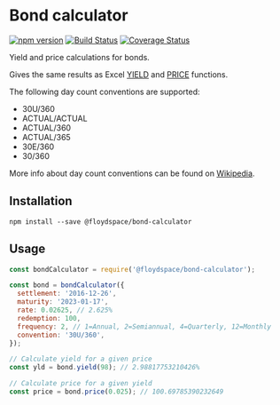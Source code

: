 # Bond calculator

[![npm version](https://badge.fury.io/js/%40floydspace%2Fbond-calculator.svg)](https://badge.fury.io/js/%40floydspace%2Fbond-calculator)
[![Build Status](https://travis-ci.org/floydspace/bond-calculator.svg?branch=master)](https://travis-ci.org/floydspace/bond-calculator)
[![Coverage Status](https://coveralls.io/repos/github/floydspace/bond-calculator/badge.svg?branch=master)](https://coveralls.io/github/floydspace/bond-calculator?branch=master)

Yield and price calculations for bonds.

Gives the same results as Excel [YIELD](https://support.office.com/en-US/article/YIELD-function-F5F5CA43-C4BD-434F-8BD2-ED3C9727A4FE) and [PRICE](https://support.office.com/en-us/article/PRICE-function-3ea9deac-8dfa-436f-a7c8-17ea02c21b0a) functions.

The following day count conventions are supported:
* 30U/360
* ACTUAL/ACTUAL
* ACTUAL/360
* ACTUAL/365
* 30E/360
* 30/360

More info about day count conventions can be found on [Wikipedia](https://en.wikipedia.org/wiki/Day_count_convention).

## Installation
```
npm install --save @floydspace/bond-calculator
```

## Usage
```javascript
const bondCalculator = require('@floydspace/bond-calculator');

const bond = bondCalculator({
  settlement: '2016-12-26',
  maturity: '2023-01-17',
  rate: 0.02625, // 2.625%
  redemption: 100,
  frequency: 2, // 1=Annual, 2=Semiannual, 4=Quarterly, 12=Monthly
  convention: '30U/360',
});

// Calculate yield for a given price
const yld = bond.yield(98); // 2.98817753210426%

// Calculate price for a given yield
const price = bond.price(0.025); // 100.69785390232649
```
